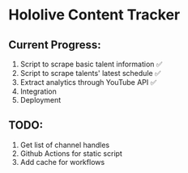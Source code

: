 # Hololive Content Tracker

## Current Progress:
1. Script to scrape basic talent information ✅
2. Script to scrape talents' latest schedule ✅
3. Extract analytics through YouTube API ✅ 
4. Integration
5. Deployment 

## TODO:
1. Get list of channel handles 
2. Github Actions for static script
3. Add cache for workflows